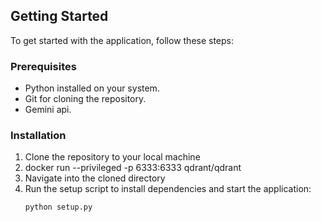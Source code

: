 

## Getting Started
To get started with the application, follow these steps:

### Prerequisites
- Python installed on your system.
- Git for cloning the repository.
- Gemini api. 

### Installation

1. Clone the repository to your local machine
2. docker run --privileged -p 6333:6333 qdrant/qdrant
3. Navigate into the cloned directory
4. Run the setup script to install dependencies and start the application:
   ```bash
   python setup.py
   ```

